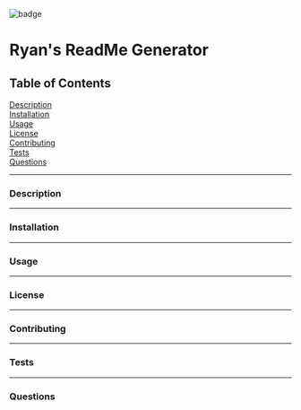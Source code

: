![badge](https://img.shields.io/github/license/rroyalty/readme-generator)

# Ryan's ReadMe Generator  

## Table of Contents  

[Description](#Description)  
[Installation](#Installation)  
[Usage](#Usage)  
[License](#License)  
[Contributing](#Contributing)  
[Tests](#Tests)  
[Questions](#Questions)  


---
<a name="Description"></a>
### Description


---
<a name="Installation"></a>
### Installation


---
<a name="Usage"></a>
### Usage


---
<a name="License"></a>
### License


---
<a name="Contributing"></a>
### Contributing


---
<a name="Tests"></a>
### Tests


---
<a name="Questions"></a>
### Questions

